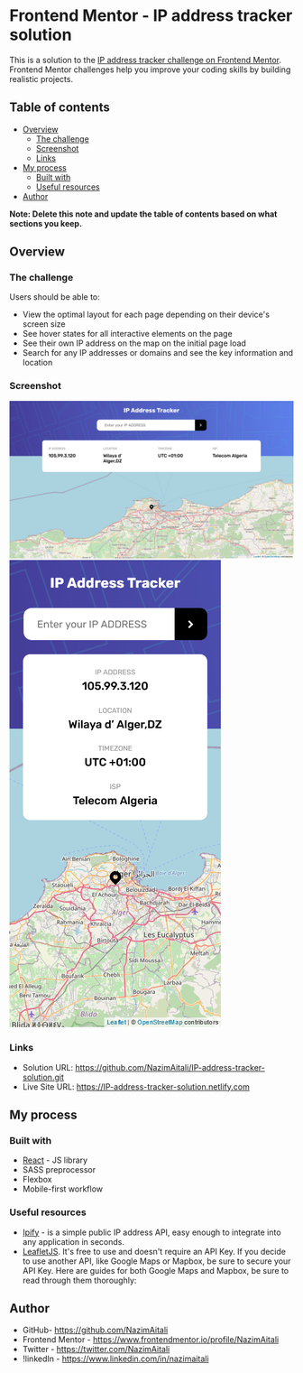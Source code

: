 # Frontend Mentor - IP address tracker solution

This is a solution to the [IP address tracker challenge on Frontend Mentor](https://www.frontendmentor.io/challenges/ip-address-tracker-I8-0yYAH0). Frontend Mentor challenges help you improve your coding skills by building realistic projects.

## Table of contents

- [Overview](#overview)
  - [The challenge](#the-challenge)
  - [Screenshot](#screenshot)
  - [Links](#links)
- [My process](#my-process)
  - [Built with](#built-with)
  - [Useful resources](#useful-resources)
- [Author](#author)

**Note: Delete this note and update the table of contents based on what sections you keep.**

## Overview

### The challenge

Users should be able to:

- View the optimal layout for each page depending on their device's screen size
- See hover states for all interactive elements on the page
- See their own IP address on the map on the initial page load
- Search for any IP addresses or domains and see the key information and location

### Screenshot

![](https://github.com/NazimAitali/IP-address-tracker-solution/blob/master/IP-address-tracker-solution%201440px.png)
![](https://github.com/NazimAitali/IP-address-tracker-solution/blob/master/IP-address-tracker-solution%20375px.png)

### Links

- Solution URL: https://github.com/NazimAitali/IP-address-tracker-solution.git
- Live Site URL: https://IP-address-tracker-solution.netlify.com

## My process

### Built with

- [React](https://reactjs.org/) - JS library
- SASS preprocessor
- Flexbox
- Mobile-first workflow

### Useful resources

- [Ipify](https://www.ipify.org/) - is a simple public IP address API, easy enough to integrate into any application in seconds.
- [LeafletJS](https://leafletjs.com/). It's free to use and doesn't require an API Key. If you decide to use another API, like Google Maps or Mapbox, be sure to secure your API Key. Here are guides for both Google Maps and Mapbox, be sure to read through them thoroughly:

## Author

- GitHub- https://github.com/NazimAitali
- Frontend Mentor - https://www.frontendmentor.io/profile/NazimAitali
- Twitter - https://twitter.com/NazimAitali
- !linkedIn - https://www.linkedin.com/in/nazimaitali
